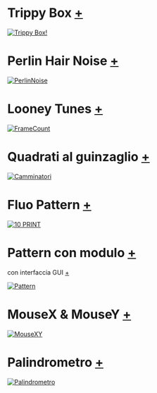 # Trippy Box [+](https://editor.p5js.org/kaappa/full/wkIOy5GOw)

[![Trippy Box!](https://user-images.githubusercontent.com/60677625/122686633-6b842a00-d212-11eb-909e-aa2ac97ff7fa.png)](https://editor.p5js.org/kaappa/full/wkIOy5GOw)



# Perlin Hair Noise [+](https://editor.p5js.org/kaappa/full/xe-RU9cpW)

[![PerlinNoise](https://user-images.githubusercontent.com/60677625/110812582-07071580-8288-11eb-9b75-60d9ee22fef8.png "Perlin Noise")](https://editor.p5js.org/kaappa/full/xe-RU9cpW)


# Looney Tunes [+](https://editor.p5js.org/kaappa/full/uUaS-353K)

[![FrameCount](https://user-images.githubusercontent.com/60677625/110763269-f9369d80-8251-11eb-8d96-b292d17b5b72.png "FrameCount")](https://editor.p5js.org/kaappa/full/uUaS-353K)


# Quadrati al guinzaglio [+](https://editor.p5js.org/kaappa/full/mwB2N1aju)

[![Camminatori](https://user-images.githubusercontent.com/60677625/112555124-da92e380-8dc7-11eb-850b-17d5bb9632b2.png "Camminatori")](https://editor.p5js.org/kaappa/full/mwB2N1aju)


# Fluo Pattern [+](https://editor.p5js.org/kaappa/full/WBUc7DlOU)

[![10 PRINT](https://user-images.githubusercontent.com/60677625/111545269-113c7e80-8776-11eb-8c07-2ac18b33cc97.png "10 Print")](https://editor.p5js.org/kaappa/full/WBUc7DlOU)


# Pattern con modulo [+](https://editor.p5js.org/kaappa/full/38znkuspc) 
con interfaccia GUI [+](https://editor.p5js.org/kaappa/full/WuVMjRTaa)

[![Pattern](https://user-images.githubusercontent.com/60677625/112518612-ce902d00-8d99-11eb-80c4-a894d56f5836.png "Pattern con modulo")](https://editor.p5js.org/kaappa/full/38znkuspc)


# MouseX & MouseY [+](https://editor.p5js.org/kaappa/full/uuf5wO8Bh)

[![MouseXY](https://user-images.githubusercontent.com/60677625/110773351-f1302b00-825c-11eb-92b2-318fff7600c3.png "MouseX & MouseY")](https://editor.p5js.org/kaappa/full/uuf5wO8Bh)


# Palindrometro [+](https://editor.p5js.org/kaappa/full/pEHEsxhsC)

[![Palindrometro](https://user-images.githubusercontent.com/60677625/112503973-a7326380-8d8b-11eb-802e-48bedd0b63d5.jpg "Palindrometro")](https://editor.p5js.org/kaappa/full/pEHEsxhsC)
